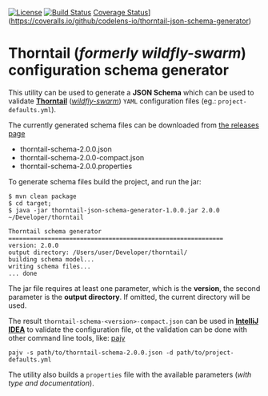 [![License](https://img.shields.io/:license-Apache2-blue.svg)](http://www.apache.org/licenses/LICENSE-2.0)
[![Build Status](https://travis-ci.org/codelens-io/thorntail-json-schema-generator.svg?branch=master)](https://travis-ci.org/codelens-io/thorntail-json-schema-generator)
[Coverage Status](https://coveralls.io/repos/github/codelens-io/thorntail-json-schema-generator/badge.svg)](https://coveralls.io/github/codelens-io/thorntail-json-schema-generator)

# Thorntail (*formerly wildfly-swarm*) configuration schema generator

This utility can be used to generate a **JSON Schema** which can be used to validate
**[Thorntail](https://thorntail.io)** (*[wildfly-swarm](http://wildfly-swarm.io)*) `YAML` configuration files (eg.: `project-defaults.yml`).

The currently generated schema files can be downloaded from [the releases page](https://github.com/codelens-io/thorntail-json-schema-generator/releases)

* thorntail-schema-2.0.0.json
* thorntail-schema-2.0.0-compact.json
* thorntail-schema-2.0.0.properties

To generate schema files build the project, and run the jar:

```
$ mvn clean package
$ cd target;
$ java -jar thorntail-json-schema-generator-1.0.0.jar 2.0.0 ~/Developer/thorntail

Thorntail schema generator
============================================================
version: 2.0.0
output directory: /Users/user/Developer/thorntail/
building schema model...
writing schema files...
... done
```

The jar file requires at least one parameter, which is the **version**, the second parameter is the
**output directory**. If omitted, the current directory will be used.

The result `thorntail-schema-<version>-compact.json` can be used in **[IntelliJ IDEA](https://www.jetbrains.com/idea)** to
validate the configuration file, ot the validation can be done with other command line tools,
like: [pajv](https://www.npmjs.com/package/pajv)

```
pajv -s path/to/thorntail-schema-2.0.0.json -d path/to/project-defaults.yml
```

The utility also builds a `properties` file with the available parameters (*with type and documentation*). 
